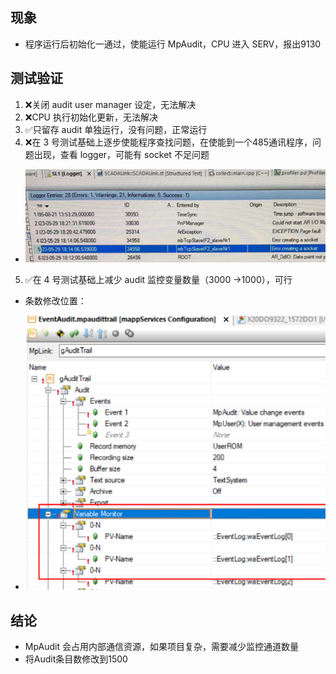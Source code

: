 ## 现象
- 程序运行后初始化一通过，使能运行 MpAudit，CPU 进入 SERV，报出9130
## 测试验证
1. ❌关闭 audit user manager 设定，无法解决
2. ❌CPU 执行初始化更新，无法解决
3. ✅只留存 audit 单独运行，没有问题，正常运行
4. ❌在 3 号测试基础上逐步使能程序查找问题，在使能到一个485通讯程序，问题出现，查看 logger，可能有 socket 不足问题
- ![](FILES/9130%20EXCEPTION%20Default%20handler/image-20230610162445212.png)

5. ✅在 4 号测试基础上减少 audit 监控变量数量（3000 ->1000），可行

- 条数修改位置：

- ![](FILES/9130%20EXCEPTION%20Default%20handler/image-20230610162542581.png)


## 结论
- MpAudit 会占用内部通信资源，如果项目复杂，需要减少监控通道数量
- 将Audit条目数修改到1500